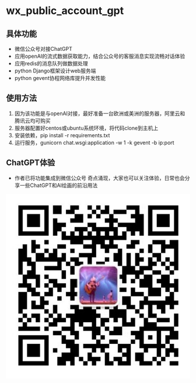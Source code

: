 # wx_public_account_gpt

## 具体功能

- 微信公众号对接ChatGPT
- 应用openAI的流式数据获取能力，结合公众号的客服消息实现流畅对话体验
- 应用redis的消息队列做数据处理
- python Django框架设计web服务端
- python gevent协程网络库提升并发性能


## 使用方法

1. 因为该功能是与openAI对接，最好准备一台欧洲或美洲的服务器，阿里云和腾讯云均可购买
2. 服务器配置好centos或ubuntu系统环境，将代码clone到主机上
3. 安装依赖，pip install -r requirements.txt
4. 运行服务，gunicorn chat.wsgi:application -w 1 -k gevent -b ip:port

## ChatGPT体验
- 作者已将功能集成到微信公众号 奇点涌现，大家也可以关注体验，日常也会分享一些ChatGPT和AI绘画的前沿用法

![avatar](png/奇点涌现.png)
